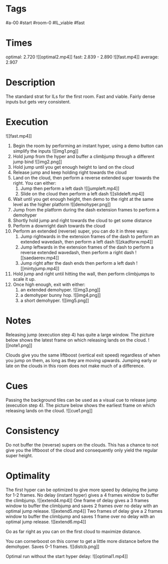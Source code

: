 # Tags
#a-00 #start #room-0
#IL_viable #fast

# Times
optimal: 2.720
![[optimal2.mp4]]
fast: 2.839 - 2.890
![[fast.mp4]]
average: 2.907

# Description
The standard strat for ILs for the first room. Fast and viable.
Fairly dense inputs but gets very consistent.

# Execution
![[fast.mp4]]
1. Begin the room by performing an instant hyper, using a demo button can simplify the inputs
![[img1.png]]
3. Hold jump from the hyper and buffer a climbjump through a different jump bind
![[img2.png]]
5. Hold jump until you get enough height to land on the cloud
6. Release jump and keep holding right towards the cloud
7. Land on the cloud, then perform a reverse extended super towards the right. You can either:
	1. Jump then perform a left dash 
	   ![[jumpleft.mp4]]
	2. Slide on the cloud then perform a left dash
	   ![[slideleft.mp4]]
9. Wait until you get enough height, then demo to the right at the same level as the higher platform
   ![[demohyper.png]]
9. Jump from the platform during the dash extension frames to perform a demohyper
10. Shortly hold jump and right towards the cloud to get some distance
11. Perform a downright dash towards the cloud
12. Perform an extended (reverse) super, you can do it in three ways:
	1. Jump rightwards in the extension frames of the dash to perform an extended wavedash, then perform a left dash
	   ![[zkadforw.mp4]]
	2. Jump leftwards in the extension frames of the dash to perform a reverse extended wavedash, then perform a right dash
	   ![[saedaerev.mp4]]
	3. Jump right after the dash ends then perform a left dash
	   ![[mintyjump.mp4]]
13. Hold jump and right until hitting the wall, then perform climbjumps to scale it up.
14. Once high enough, exit with either:
	1. an extended demohyper.
	   ![[img3.png]]
	2. a demohyper bunny hop.
	   ![[img4.png]]
	3. a short demohyper.
	   ![[img5.png]]

# Notes
Releasing jump (execution step 4) has quite a large window. The picture below shows the latest frame on which releasing lands on the cloud.
![[note1.png]]

Clouds give you the same liftboost (vertical exit speed) regardless of when you jump on them, as long as they are moving upwards. Jumping early or late on the clouds in this room does not make much of a difference.

# Cues
Passing the background tiles can be used as a visual cue to release jump (execution step 4). The picture below shows the earliest frame on which releasing lands on the cloud.
![[cue1.png]]

# Consistency
Do not buffer the (reverse) supers on the clouds. This has a chance to not give you the liftboost of the cloud and consequently only yield the regular super height.

# Optimality
The first hyper can be optimized to give more speed by delaying the jump for 1-2 frames.
No delay (instant hyper) gives a 4 frames window to buffer the climbjump.
![[extend4.mp4]]
One frame of delay gives a 3 frames window to buffer the climbjump and saves 2 frames over no delay with an optimal jump release.
![[extend5.mp4]]
Two frames of delay give a 2 frames window to buffer the climbjump and saves 1 frame over no delay with an optimal jump release.
![[extend6.mp4]]

Go as far right as you can on the first cloud to maximize distance.

You can cornerboost on this corner to get a little more distance before the demohyper. Saves 0-1 frames.
![[distcb.png]]

Optimal run without the start hyper delay:
![[optimal1.mp4]]